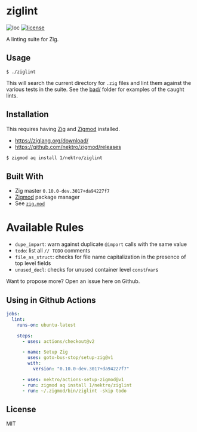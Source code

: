 # ziglint
![loc](https://sloc.xyz/github/nektro/ziglint)
[![license](https://img.shields.io/github/license/nektro/ziglint.svg)](https://github.com/nektro/ziglint/blob/master/LICENSE)

A linting suite for Zig.

## Usage
```
$ ./ziglint
```

This will search the current directory for `.zig` files and lint them against the various tests in the suite. See the [bad/](./bad/) folder for examples of the caught lints.

## Installation
This requires having [Zig](https://ziglang.org) and [Zigmod](https://github.com/nektro/zigmod) installed.

- https://ziglang.org/download/
- https://github.com/nektro/zigmod/releases

```sh
$ zigmod aq install 1/nektro/ziglint
```

## Built With
- Zig master `0.10.0-dev.3017+da94227f7`
- [Zigmod](https://github.com/nektro/zigmod) package manager
- See [`zig.mod`](./zig.mod)

# Available Rules
- `dupe_import`: warn against duplicate `@import` calls with the same value
- `todo`: list all `// TODO` comments
- `file_as_struct`: checks for file name capitalization in the presence of top level fields
- `unused_decl`: checks for unused container level `const`/`var`s

Want to propose more? Open an issue here on Github.

## Using in Github Actions
```yml
jobs:
  lint:
    runs-on: ubuntu-latest

    steps:
      - uses: actions/checkout@v2

      - name: Setup Zig
        uses: goto-bus-stop/setup-zig@v1
        with:
          version: "0.10.0-dev.3017+da94227f7"

      - uses: nektro/actions-setup-zigmod@v1
      - run: zigmod aq install 1/nektro/ziglint
      - run: ~/.zigmod/bin/ziglint -skip todo
```

## License
MIT
